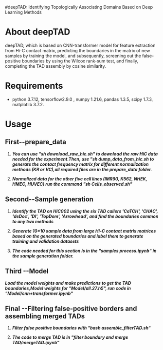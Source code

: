 #deepTAD: Identifying Topologically Associating Domains  Based on Deep Learning Methods

# About deepTAD

deepTAD, which is based on CNN-transformer model for feature extraction from Hi-C contact matrix, predicting the boundaries in the matrix of new samples by training the model, and subsequently, screening out the false-positive boundaries by using the Wilcox rank-sum test, and finally, completing the TAD assembly by cosine similarity.

# Requirements

* python 3.7.12, tensorflow2.9.0 , numpy 1.21.6, pandas 1.3.5,  scipy 1.7.3, matplotlib  3.7.2.



# Usage <a name="usage"></a>

## First--prepare_data
1. **_You can use "sh download_raw_hic.sh" to download the raw HiC data needed for the experiment.Then, use "sh dump_data_from_hic.sh to generate the contact frequency matrix for different normalization methods (KR or VC),all required files are in the prepare_data folder._**

2. ***Normalized data for the other five cell lines (IMR90, K562, NHEK, HMEC, HUVEC) run the command "sh Cells_observed.sh"***

   


## Second--Sample generation
1. ***Identify the TAD on HIC002 using the six TAD callers 'CaTCH', 'CHAC', 'deDoc', 'DI', 'TopDom', 'Arrowhead', and find the boundaries common to any two methods***

   

2. ***Generate 10×10 sample data from large Hi-C contact matrix matrices based on the generated boundaries and label them to generate training and validation datasets***

   

3. ***The code needed for this section is in the "samples process.ipynb" in the sample generation folder.***

   


## Third --Model

 ***Load the model weights and make predictions to get the TAD boundaries,Model weights for "Model/all.27.h5", run code in "Model/cnn+transformer.ipynb"***



## Final --Filtering false-positive borders and assembling merged TADs

1. ***Filter false positive boundaries with "bash assemble_filterTAD.sh"***

   

2. ***The code to merge TAD is in "filter boundary and merge TAD/mergeTAD.ipynb"***







